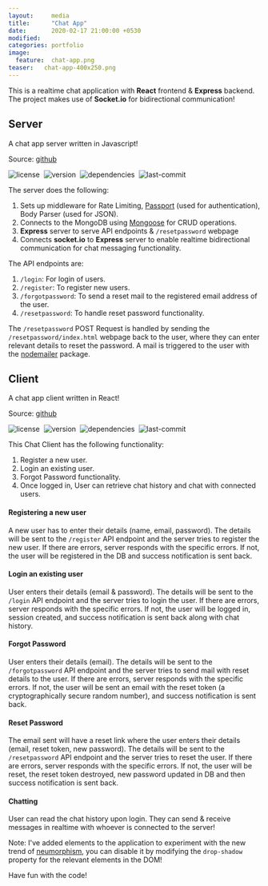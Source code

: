 ```yaml
---
layout:     media
title:      "Chat App"
date:       2020-02-17 21:00:00 +0530
modified:   
categories: portfolio
image:
  feature:  chat-app.png
teaser:   chat-app-400x250.png
---
```

This is a realtime chat application with **React** frontend & **Express** backend. The project makes use of **Socket.io** for bidirectional communication!

## Server

A chat app server written in Javascript!

Source: [github](https://github.com/raravi/chat-app-server)

![license](https://img.shields.io/github/license/raravi/chat-app-server)&nbsp;&nbsp;![version](https://img.shields.io/github/package-json/v/raravi/chat-app-server)&nbsp;&nbsp;![dependencies](https://img.shields.io/depfu/raravi/chat-app-server)&nbsp;&nbsp;![last-commit](https://img.shields.io/github/last-commit/raravi/chat-app-server)

The server does the following:
1. Sets up middleware for Rate Limiting, [Passport](http://www.passportjs.org/) (used for authentication), Body Parser (used for JSON).
2. Connects to the MongoDB using [Mongoose](https://mongoosejs.com/docs/guide.html) for CRUD operations.
3. **Express** server to serve API endpoints & `/resetpassword` webpage
4. Connects **socket.io** to **Express** server to enable realtime bidirectional communication for chat messaging functionality.

The API endpoints are:
1. `/login`: For login of users.
2. `/register`: To register new users.
3. `/forgotpassword`: To send a reset mail to the registered email address of the user.
4. `/resetpassword`: To handle reset password functionality.

The `/resetpassword` POST Request is handled by sending the `/resetpassword/index.html` webpage back to the user, where they can enter relevant details to reset the password. A mail is triggered to the user with the [nodemailer](https://nodemailer.com/usage/) package.

## Client

A chat app client written in React!

Source: [github](https://github.com/raravi/chat-app-client)

![license](https://img.shields.io/github/license/raravi/chat-app-client)&nbsp;&nbsp;![version](https://img.shields.io/github/package-json/v/raravi/chat-app-client)&nbsp;&nbsp;![dependencies](https://img.shields.io/depfu/raravi/chat-app-client)&nbsp;&nbsp;![last-commit](https://img.shields.io/github/last-commit/raravi/chat-app-client)

This Chat Client has the following functionality:
1. Register a new user.
2. Login an existing user.
3. Forgot Password functionality.
4. Once logged in, User can retrieve chat history and chat with connected users.

#### Registering a new user
A new user has to enter their details (name, email, password). The details will be sent to the `/register` API endpoint and the server tries to register the new user. If there are errors, server responds with the specific errors. If not, the user will be registered in the DB and success notification is sent back.

#### Login an existing user
User enters their details (email & password). The details will be sent to the `/login` API endpoint and the server tries to login the user. If there are errors, server responds with the specific errors. If not, the user will be logged in, session created, and success notification is sent back along with chat history.

#### Forgot Password
User enters their details (email). The details will be sent to the `/forgotpassword` API endpoint and the server tries to send mail with reset details to the user. If there are errors, server responds with the specific errors. If not, the user will be sent an email with the reset token (a cryptographically secure random number), and success notification is sent back.

#### Reset Password
The email sent will have a reset link where the user enters their details (email, reset token, new password). The details will be sent to the `/resetpassword` API endpoint and the server tries to reset the user. If there are errors, server responds with the specific errors. If not, the user will be reset, the reset token destroyed, new password updated in DB and then success notification is sent back.

#### Chatting
User can read the chat history upon login. They can send & receive messages in realtime with whoever is connected to the server!

Note: I've added elements to the application to experiment with the new trend of [neumorphism](https://uxdesign.cc/neumorphism-in-user-interfaces-b47cef3bf3a6), you can disable it by modifying the `drop-shadow` property for the relevant elements in the DOM!

Have fun with the code!
